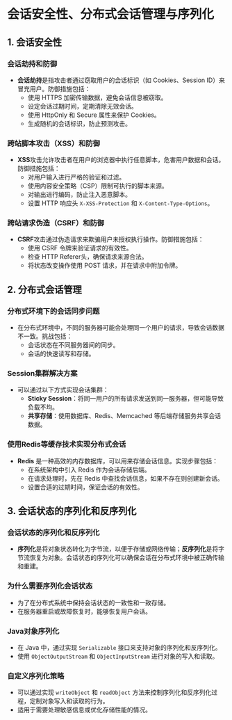 # 会话安全性、分布式会话管理与序列化

## 1. 会话安全性

### 会话劫持和防御

- **会话劫持**是指攻击者通过窃取用户的会话标识（如 Cookies、Session ID）来冒充用户。防御措施包括：
  - 使用 HTTPS 加密传输数据，避免会话信息被窃取。
  - 设定会话过期时间，定期清除无效会话。
  - 使用 HttpOnly 和 Secure 属性来保护 Cookies。
  - 生成随机的会话标识，防止预测攻击。

### 跨站脚本攻击（XSS）和防御

- **XSS**攻击允许攻击者在用户的浏览器中执行任意脚本，危害用户数据和会话。防御措施包括：
  - 对用户输入进行严格的验证和过滤。
  - 使用内容安全策略（CSP）限制可执行的脚本来源。
  - 对输出进行编码，防止注入恶意脚本。
  - 设置 HTTP 响应头 `X-XSS-Protection` 和 `X-Content-Type-Options`。

### 跨站请求伪造（CSRF）和防御

- **CSRF**攻击通过伪造请求来欺骗用户未授权执行操作。防御措施包括：
  - 使用 CSRF 令牌来验证请求的有效性。
  - 检查 HTTP Referer头，确保请求来源合法。
  - 将状态改变操作使用 POST 请求，并在请求中附加令牌。

## 2. 分布式会话管理

### 分布式环境下的会话同步问题

- 在分布式环境中，不同的服务器可能会处理同一个用户的请求，导致会话数据不一致。挑战包括：
  - 会话状态在不同服务器间的同步。
  - 会话的快速读写和存储。

### Session集群解决方案

- 可以通过以下方式实现会话集群：
  - **Sticky Session**：将同一用户的所有请求发送到同一服务器，但可能导致负载不均。
  - **共享存储**：使用数据库、Redis、Memcached 等后端存储服务共享会话数据。

### 使用Redis等缓存技术实现分布式会话

- **Redis** 是一种高效的内存数据库，可以用来存储会话信息。实现步骤包括：
  - 在系统架构中引入 Redis 作为会话存储后端。
  - 在请求处理时，先在 Redis 中查找会话信息，如果不存在则创建新会话。
  - 设置合适的过期时间，保证会话的有效性。

## 3. 会话状态的序列化和反序列化

### 会话状态的序列化和反序列化

- **序列化**是将对象状态转化为字节流，以便于存储或网络传输；**反序列化**是将字节流恢复为对象。会话状态的序列化可以确保会话在分布式环境中被正确传输和重建。

### 为什么需要序列化会话状态

- 为了在分布式系统中保持会话状态的一致性和一致存储。
- 在服务器重启或故障恢复时，能够恢复用户会话。

### Java对象序列化

- 在 Java 中，通过实现 `Serializable` 接口来支持对象的序列化和反序列化。
- 使用 `ObjectOutputStream` 和 `ObjectInputStream` 进行对象的写入和读取。

### 自定义序列化策略

- 可以通过实现 `writeObject` 和 `readObject` 方法来控制序列化和反序列化过程，定制对象写入和读取的行为。
- 适用于需要处理敏感信息或优化存储性能的情况。
